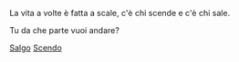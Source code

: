 La vita a volte è fatta a scale,
c'è chi scende e c'è chi sale.

Tu da che parte vuoi andare?

[Salgo](salgo.md)
[Scendo](scendo.md)